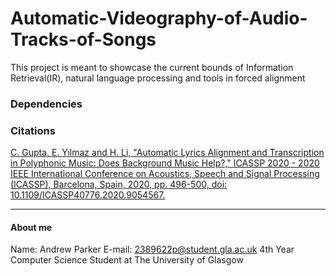 # Automatic-Videography-of-Audio-Tracks-of-Songs

This project is meant to showcase the current bounds of Information Retrieval(IR), natural language processing and tools in forced alignment

### Dependencies



### Citations

[C. Gupta, E. Yılmaz and H. Li, "Automatic Lyrics Alignment and Transcription in Polyphonic Music: Does Background Music Help?," ICASSP 2020 - 2020 IEEE International Conference on Acoustics, Speech and Signal Processing (ICASSP), Barcelona, Spain, 2020, pp. 496-500, doi: 10.1109/ICASSP40776.2020.9054567.](https://ieeexplore.ieee.org/document/9054567)

___

#### About me

Name: Andrew Parker
E-mail: 2389622p@student.gla.ac.uk
4th Year Computer Science Student at The University of Glasgow